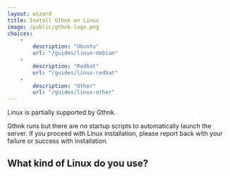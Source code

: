 ```yaml
---
layout: wizard
title: Install Gthnk on Linux
image: /public/gthnk-logo.png
choices:
    -
        description: "Ubuntu"
        url: "/guides/linux-debian"
    -
        description: "Redhat"
        url: "/guides/linux-redhat"
    -
        description: "Other"
        url: "/guides/linux-other"
---
```


Linux is partially supported by Gthnk.

Gthnk runs but there are no startup scripts to automatically launch the server.
If you proceed with Linux installation, please report back with your failure or success with installation.

## What kind of Linux do you use?
